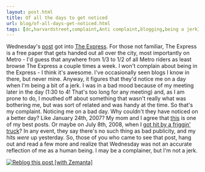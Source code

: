 ```yaml
---
layout: post.html
title: Of all the days to get noticed
url: blog/of-all-days-get-noticed.html
tags: [dc,harvardstreet,complaint,Anti complaint,blogging,being a jerk]
---
```

Wednesday's [post](/blog/this-why-i-live-close-work) got into [The Express](http://expressnightout.com/content/2009/01/obama_says_dc_needs_to_get_snow_tough.php). For those not familiar, The Express is a free paper that gets handed out all over the city, most importantly on Metro - I'd guess that anywhere from 1/3 to 1/2 of all Metro riders as least browse The Express a couple times a week. I won't complain about being in the Express - I think it's awesome. I've occasionally seen blogs I know in there, but never mine. Anyway, it figures that they'd notice me on a day when I'm being a bit of a jerk. I was in a bad mood because of my meeting later in the day (1:30 to 4! That's too long for any meeting) and, as I am prone to do, I mouthed off about something that wasn't really what was bothering me, but was sort of related and was handy at the time. So that's my complaint. Noticing me on a bad day. Why couldn't they have noticed on a better day? Like January 24th, 2007? My mom and I agree that [this](/ch/340) is one of my best posts. Or maybe on July 8th, 2008, when I [got hit by a friggin' truck](/blog/crosswalk-misadventures)? In any event, they say there's no such thing as bad publicity, and my hits _were_ up yesterday. So, those of you who came to see that post, hang out and read a few more and realize that Wednesday was not an accurate reflection of me as a human being. I may be a complainer, but I'm not a jerk. 

[![Reblog this post [with Zemanta]](http://img.zemanta.com/reblog_e.png?x-id=7b20692d-baf3-49af-920d-eb24858f0bf5)](http://reblog.zemanta.com/zemified/7b20692d-baf3-49af-920d-eb24858f0bf5/)
